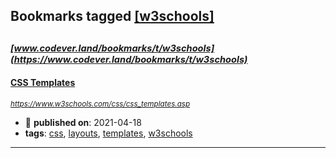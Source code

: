 ## Bookmarks tagged [[w3schools]](https://www.codever.land/search?q=[w3schools])

_<sup><sup>[www.codever.land/bookmarks/t/w3schools](https://www.codever.land/bookmarks/t/w3schools)</sup></sup>_
---
#### [CSS Templates](https://www.w3schools.com/css/css_templates.asp)
_<sup>https://www.w3schools.com/css/css_templates.asp</sup>_

* :calendar: **published on**: 2021-04-18
* **tags**: [css](../tagged/css.md), [layouts](../tagged/layouts.md), [templates](../tagged/templates.md), [w3schools](../tagged/w3schools.md)
---
